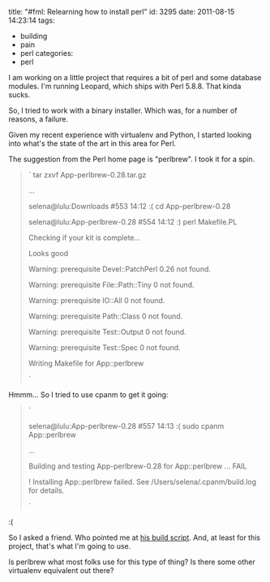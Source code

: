 title: "#fml: Relearning how to install perl"
id: 3295
date: 2011-08-15 14:23:14
tags: 
- building
- pain
- perl
categories: 
- perl

I am working on a little project that requires a bit of perl and some database modules. I'm running Leopard, which ships with Perl 5.8.8\.  That kinda sucks.

So, I tried to work with a binary installer. Which was, for a number of reasons, a failure. 

Given my recent experience with virtualenv and Python, I started looking into what's the state of the art in this area for Perl.

The suggestion from the Perl home page is "perlbrew".  I took it for a spin.

> ` tar zxvf App-perlbrew-0.28.tar.gz> 
> ...> 
> 
> selena@lulu:Downloads #553 14:12 :( cd App-perlbrew-0.28> 
> selena@lulu:App-perlbrew-0.28 #554 14:12 :) perl Makefile.PL > 
> 
> Checking if your kit is complete...> 
> Looks good> 
> Warning: prerequisite Devel::PatchPerl 0.26 not found.> 
> Warning: prerequisite File::Path::Tiny 0 not found.> 
> Warning: prerequisite IO::All 0 not found.> 
> Warning: prerequisite Path::Class 0 not found.> 
> Warning: prerequisite Test::Output 0 not found.> 
> Warning: prerequisite Test::Spec 0 not found.> 
> Writing Makefile for App::perlbrew> 
>  `

Hmmm... So I tried to use cpanm to get it going: 

> `> 
> selena@lulu:App-perlbrew-0.28 #557 14:13 :( sudo cpanm App::perlbrew> 
> ...> 
> Building and testing App-perlbrew-0.28 for App::perlbrew ... FAIL> 
> ! Installing App::perlbrew failed. See /Users/selena/.cpanm/build.log for details.> 
> `

:(

So I asked a friend.  Who pointed me at [his build script](https://github.com/theory/my-cap/blob/master/bin/perl.sh). And, at least for this project, that's what I'm going to use.

Is perlbrew what most folks use for this type of thing? Is there some other virtualenv equivalent out there? 
